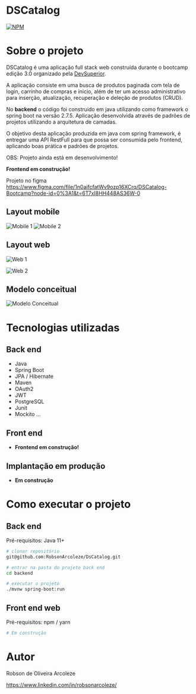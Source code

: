 # DSCatalog 
[![NPM](https://img.shields.io/npm/l/react)](https://github.com/devsuperior/sds1-wmazoni/blob/master/LICENSE) 

# Sobre o projeto

DSCatalog é uma aplicação full stack web construída durante o bootcamp edição 3.0 organizado pela [DevSuperior](https://devsuperior.com "Site da DevSuperior").

A aplicação consiste em uma busca de produtos paginada com tela de login, carrinho de compras e inicio, além de ter um acesso administrativo para inserção, atualização, recuperação e deleção de produtos (CRUD).

No **backend** o código foi construido em java utilizando como framework o spring boot na versão 2.7.5. Aplicação desenvolvida através de padrões de projetos utilizando a arquitetura de camadas.

O objetivo desta aplicação produzida em java com spring framework, é entregar uma API RestFull para que possa ser consumida pelo frontend, aplicando boas prática e padrões de projetos.

OBS: Projeto ainda está em desenvolvimento!

**Frontend em construção!**

Projeto no figma
https://www.figma.com/file/1n0aifcfatWv9ozp16XCrq/DSCatalog-Bootcamp?node-id=0%3A1&t=6T7xI8HH448AS36W-0
## Layout mobile 
![Mobile 1](https://github.com/RobsonArcoleze/DsCatalog/blob/main/img/mobile01.png) ![Mobile 2](https://github.com/RobsonArcoleze/DsCatalog/blob/main/img/mobile02.png)

## Layout web
![Web 1](https://github.com/RobsonArcoleze/DsCatalog/blob/main/img/web01.png)

![Web 2](https://github.com/RobsonArcoleze/DsCatalog/blob/main/img/web02.png)

## Modelo conceitual
![Modelo Conceitual](https://github.com/RobsonArcoleze/DsCatalog/blob/main/img/modeloConceitual.png)

# Tecnologias utilizadas
## Back end
- Java
- Spring Boot
- JPA / Hibernate
- Maven
- OAuth2
- JWT
- PostgreSQL
- Junit
- Mockito
...

## Front end
- **Frontend em construção!**
## Implantação em produção
- **Em construção**

# Como executar o projeto

## Back end
Pré-requisitos: Java 11+

```bash
# clonar repositório
git@github.com:RobsonArcoleze/DsCatalog.git

# entrar na pasta do projeto back end
cd backend

# executar o projeto
./mvnw spring-boot:run
```

## Front end web
Pré-requisitos: npm / yarn

```bash
# Em construção
```

# Autor

Robson de Oliveira Arcoleze

https://www.linkedin.com/in/robsonarcoleze/

